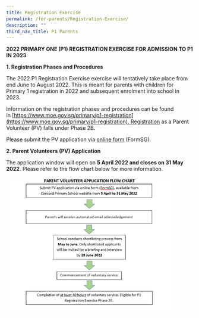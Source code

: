 ```yaml
---
title: Registration Exercise
permalink: /for-parents/Registration-Exercise/
description: ""
third_nav_title: P1 Parents
---
```

**2022 PRIMARY ONE (P1) REGISTRATION EXERCISE FOR ADMISSION TO P1 IN 2023**

  

**1\. Registration Phases and Procedures**

The 2022 P1 Registration Exercise exercise will tentatively take place from end June to August 2022. This is meant for parents with children for Primary 1 registration in 2022 and subsequent enrolment into school in 2023.

Information on the registration phases and procedures can be found in [https://www.moe.gov.sg/primary/p1-registration](https://www.moe.gov.sg/primary/p1-registration). Registration as a Parent Volunteer (PV) falls under Phase 2B.

Please submit the PV application via [online form](https://form.gov.sg/5e4dd3c087faa30011fc6bf4) (FormSG).

  

**2\. Parent Volunteers (PV) Application**

The application window will open on **5 April 2022 and closes on 31 May 2022**. Please refer to the flow chart below for more information.

<img style="width:90%" src="/images/PV Application Flowchart.png"><br>